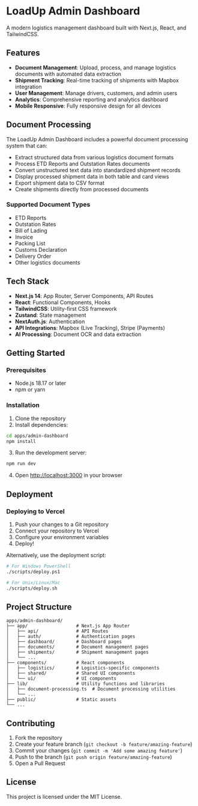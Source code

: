 # LoadUp Admin Dashboard

A modern logistics management dashboard built with Next.js, React, and TailwindCSS.

## Features

- **Document Management**: Upload, process, and manage logistics documents with automated data extraction
- **Shipment Tracking**: Real-time tracking of shipments with Mapbox integration
- **User Management**: Manage drivers, customers, and admin users
- **Analytics**: Comprehensive reporting and analytics dashboard
- **Mobile Responsive**: Fully responsive design for all devices

## Document Processing

The LoadUp Admin Dashboard includes a powerful document processing system that can:

- Extract structured data from various logistics document formats
- Process ETD Reports and Outstation Rates documents
- Convert unstructured text data into standardized shipment records
- Display processed shipment data in both table and card views
- Export shipment data to CSV format
- Create shipments directly from processed documents

### Supported Document Types

- ETD Reports
- Outstation Rates
- Bill of Lading
- Invoice
- Packing List
- Customs Declaration
- Delivery Order
- Other logistics documents

## Tech Stack

- **Next.js 14**: App Router, Server Components, API Routes
- **React**: Functional Components, Hooks
- **TailwindCSS**: Utility-first CSS framework
- **Zustand**: State management
- **NextAuth.js**: Authentication
- **API Integrations**: Mapbox (Live Tracking), Stripe (Payments)
- **AI Processing**: Document OCR and data extraction

## Getting Started

### Prerequisites

- Node.js 18.17 or later
- npm or yarn

### Installation

1. Clone the repository
2. Install dependencies:

```bash
cd apps/admin-dashboard
npm install
```

3. Run the development server:

```bash
npm run dev
```

4. Open [http://localhost:3000](http://localhost:3000) in your browser

## Deployment

### Deploying to Vercel

1. Push your changes to a Git repository
2. Connect your repository to Vercel
3. Configure your environment variables
4. Deploy!

Alternatively, use the deployment script:

```bash
# For Windows PowerShell
./scripts/deploy.ps1

# For Unix/Linux/Mac
./scripts/deploy.sh
```

## Project Structure

```
apps/admin-dashboard/
├── app/                  # Next.js App Router
│   ├── api/              # API Routes
│   ├── auth/             # Authentication pages
│   ├── dashboard/        # Dashboard pages
│   ├── documents/        # Document management pages
│   ├── shipments/        # Shipment management pages
│   └── ...
├── components/           # React components
│   ├── logistics/        # Logistics-specific components
│   ├── shared/           # Shared UI components
│   └── ui/               # UI components
├── lib/                  # Utility functions and libraries
│   ├── document-processing.ts  # Document processing utilities
│   └── ...
├── public/               # Static assets
└── ...
```

## Contributing

1. Fork the repository
2. Create your feature branch (`git checkout -b feature/amazing-feature`)
3. Commit your changes (`git commit -m 'Add some amazing feature'`)
4. Push to the branch (`git push origin feature/amazing-feature`)
5. Open a Pull Request

## License

This project is licensed under the MIT License. 